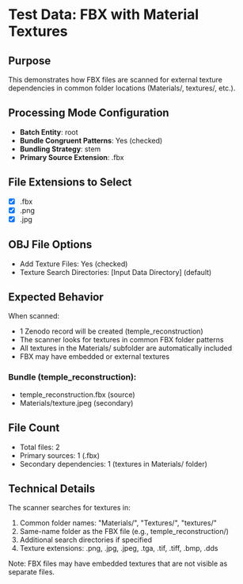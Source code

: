 # Test Data: FBX with Material Textures

## Purpose
This demonstrates how FBX files are scanned for external texture dependencies in common folder locations (Materials/, textures/, etc.).

## Processing Mode Configuration
- **Batch Entity**: root
- **Bundle Congruent Patterns**: Yes (checked)
- **Bundling Strategy**: stem
- **Primary Source Extension**: .fbx

## File Extensions to Select
- [x] .fbx
- [x] .png
- [x] .jpg

## OBJ File Options
- Add Texture Files: Yes (checked)
- Texture Search Directories: [Input Data Directory] (default)

## Expected Behavior
When scanned:
- 1 Zenodo record will be created (temple_reconstruction)
- The scanner looks for textures in common FBX folder patterns
- All textures in the Materials/ subfolder are automatically included
- FBX may have embedded or external textures

### Bundle (temple_reconstruction):
- temple_reconstruction.fbx (source)
- Materials/texture.jpeg (secondary)

## File Count
- Total files: 2
- Primary sources: 1 (.fbx)
- Secondary dependencies: 1 (textures in Materials/ folder)

## Technical Details
The scanner searches for textures in:
1. Common folder names: "Materials/", "Textures/", "textures/"
2. Same-name folder as the FBX file (e.g., temple_reconstruction/)
3. Additional search directories if specified
4. Texture extensions: .png, .jpg, .jpeg, .tga, .tif, .tiff, .bmp, .dds

Note: FBX files may have embedded textures that are not visible as separate files.
